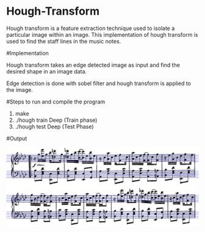 # Hough-Transform

Hough transform is a feature extraction technique used to isolate a particular image within an image.
This implementation of hough transform is used to find the staff lines in the music notes.

#Implementation

Hough transform takes an edge detected image as input and find the desired shape in an image data.

Edge detection is done with sobel filter and hough transform  is applied to the image.

#Steps to run and compile the program

1. make
2. ./hough train Deep (Train phase)
3. ./hough test Deep (Test Phase)

#Output

![alt tag](https://github.com/Nethracs/Hough-Transform/blob/master/staves.png)

